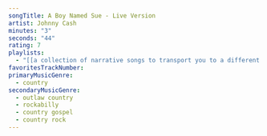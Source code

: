 ```yaml
---
songTitle: A Boy Named Sue - Live Version
artist: Johnny Cash
minutes: "3"
seconds: "44"
rating: 7
playlists:
  - "[[a collection of narrative songs to transport you to a different world]]"
favoritesTrackNumber:
primaryMusicGenre:
  - country
secondaryMusicGenre:
  - outlaw country
  - rockabilly
  - country gospel
  - country rock
---
```

